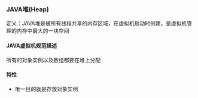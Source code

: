 ### JAVA堆(Heap) ###
定义：JAVA堆是被所有线程共享的内存区域，在虚拟机启动时创建，是虚拟机管理的内存中最大的一块空间

#### JAVA虚拟机规范描述 ####
所有的对象实例以及数组都要在堆上分配

#### 特性 ####
+ 唯一目的就是存放对象实例